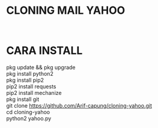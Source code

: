 # CLONING MAIL YAHOO<br><br>
# CARA INSTALL<br>
pkg update && pkg upgrade<br>
pkg install python2<br>
pkg install pip2<br>
pip2 install requests<br>
pip2 install mechanize<br>
pkg install git<br>
git clone https://github.com/Arif-capung/cloning-yahoo.git<br>
cd cloning-yahoo<br>
python2 yahoo.py<br>

